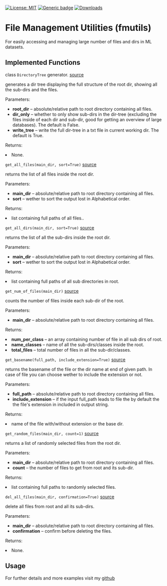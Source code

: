 
[![License: MIT](https://img.shields.io/badge/License-MIT-green.svg)](https://opensource.org/licenses/MIT)
 [![Generic badge](https://img.shields.io/badge/Version-0.1.1-red.svg)](https://shields.io/) [![Downloads](https://pepy.tech/badge/fmutils)](https://pepy.tech/project/fmutils)

# File Management Utilities (fmutils)

For easily accessing and managing large number of files and dirs in ML datasets.

## Implemented Functions
class `DirectoryTree` generator.  [source](https://github.com/Mr-TalhaIlyas/FMUtils/blob/722bf3f7312eb076b1be5108601ba32a8d2339dc/scripts/utils/directorytree.py#L20)

generates a dir tree displaying the full structure of the root dir, showing all the sub-dirs and the files.

<tbody valign="top">
<tr class="field-odd field"><th class="field-name">Parameters:</th><td class="field-body"><ul class="first simple">
<li><strong>root_dir</strong> – absolute/relative path to root directory containing all files.</li>
<li><strong>dir_only</strong> – whether to only show sub-dirs in the dir-tree (excluding the files inside of each dir and sub-dir, good for getting an overview of large databases). The default is False.</li>
<li><strong>write_tree</strong> – write the full dir-tree in a txt file in current working dir. The default is True.</li>
</ul>
</td>
</tr>
<tr class="field-even field"><th class="field-name">Returns:</th><td class="field-body"><p class="first last"><li>None.</li></p>
</td>
</tr>
</tbody>


`get_all_files(main_dir, sort=True)` [source](https://github.com/Mr-TalhaIlyas/FMUtils/blob/main/scripts/fmutils.py#L23)

returns the list of all files inside the root dir.
<tbody valign="top">
<tr class="field-odd field"><th class="field-name">Parameters:</th><td class="field-body"><ul class="first simple">
<li><strong>main_dir</strong> – absolute/relative path to root directory containing all files.</li>
<li><strong>sort</strong> – wether to sort the output lost in Alphabetical order.</li>
</ul>
</td>
</tr>
<tr class="field-even field"><th class="field-name">Returns:</th><td class="field-body"><p class="first last"><li>list containing full paths of all files..</li></p>
</td>
</tr>
</tbody>



`get_all_dirs(main_dir, sort=True)` [source](https://github.com/Mr-TalhaIlyas/FMUtils/blob/722bf3f7312eb076b1be5108601ba32a8d2339dc/scripts/fmutils.py#L46)

returns the list of all the sub-dirs inside the root dir.
<tbody valign="top">
<tr class="field-odd field"><th class="field-name">Parameters:</th><td class="field-body"><ul class="first simple">
<li><strong>main_dir</strong> – absolute/relative path to root directory containing all files.</li>
<li><strong>sort</strong> – wether to sort the output lost in Alphabetical order.</li>
</ul>
</td>
</tr>
<tr class="field-even field"><th class="field-name">Returns:</th><td class="field-body"><p class="first last"><li> list containing full paths of all sub directories in root.</li></p>
</td>
</tr>
</tbody>


`get_num_of_files(main_dir)` [source](https://github.com/Mr-TalhaIlyas/FMUtils/blob/722bf3f7312eb076b1be5108601ba32a8d2339dc/scripts/fmutils.py#L69)

counts the number of files inside each sub-dir of the root.

<tbody valign="top">
<tr class="field-odd field"><th class="field-name">Parameters:</th><td class="field-body"><ul class="first simple">
<li><strong>main_dir</strong> – absolute/relative path to root directory containing all files.</li>

</ul>
</td>
</tr>
<tr class="field-even field"><th class="field-name">Returns:</th><td class="field-body"><p class="first last">
<li><strong>num_per_class</strong> –  an array containing number of file in all sub dirs of root.</li>
<li><strong>name_classes</strong> –  name of all the sub-dirs/classes inside the root.</li>
<li><strong>total_files</strong> –  total number of files in all the sub-dir/classes.</li>
</p>
</td>
</tr>
</tbody>


`get_basename(full_path, include_extension=True)` [source](https://github.com/Mr-TalhaIlyas/FMUtils/blob/722bf3f7312eb076b1be5108601ba32a8d2339dc/scripts/fmutils.py#L97)

returns the basename of the file or the dir name at end of given path. In case of file you can choose wether to include the extension or not.
<tbody valign="top">
<tr class="field-odd field"><th class="field-name">Parameters:</th><td class="field-body"><ul class="first simple">
<li><strong>full_path</strong> – absolute/relative path to root directory containing all files.</li>
<li><strong>include_extension</strong> – if the input full_path leads to file the by default the the file's extension in included in output string.</li>
</ul>
</td>
</tr>
<tr class="field-even field"><th class="field-name">Returns:</th><td class="field-body"><p class="first last"><li> name of the file with/without extension or the base dir.</li></p>
</td>
</tr>
</tbody>


`get_random_files(main_dir, count=1)` [source](https://github.com/Mr-TalhaIlyas/FMUtils/blob/722bf3f7312eb076b1be5108601ba32a8d2339dc/scripts/fmutils.py#L117)

returns a list of randomly selected files from the root dir.

<tbody valign="top">
<tr class="field-odd field"><th class="field-name">Parameters:</th><td class="field-body"><ul class="first simple">
<li><strong>main_dir</strong> – absolute/relative path to root directory containing all files.</li>
<li><strong>count</strong> – the number of files to get from root and its sub-dir.</li>
</ul>
</td>
</tr>
<tr class="field-even field"><th class="field-name">Returns:</th><td class="field-body"><p class="first last"><li> list containing full paths to randomly selected files.</li></p>
</td>
</tr>
</tbody>


`del_all_files(main_dir, confirmation=True)` [source](https://github.com/Mr-TalhaIlyas/FMUtils/blob/722bf3f7312eb076b1be5108601ba32a8d2339dc/scripts/fmutils.py#L137)

delete all files from root and all its sub-dirs.

<tbody valign="top">
<tr class="field-odd field"><th class="field-name">Parameters:</th><td class="field-body"><ul class="first simple">
<li><strong>main_dir</strong> – absolute/relative path to root directory containing all files.</li>
<li><strong>confirmation</strong> – confirm before deleting the files.</li>
</ul>
</td>
</tr>
<tr class="field-even field"><th class="field-name">Returns:</th><td class="field-body"><p class="first last"><li> None.</li></p>
</td>
</tr>
</tbody>


## Usage


For further details and more examples visit my [github](https://github.com/Mr-TalhaIlyas/FPUtils)

